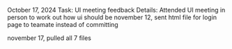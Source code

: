 October 17, 2024
Task: UI meeting feedback
Details: Attended UI meeting in person to work out how ui should be
november 12, sent html file for login page to teamate instead of committing

november 17, pulled all 7 files 
